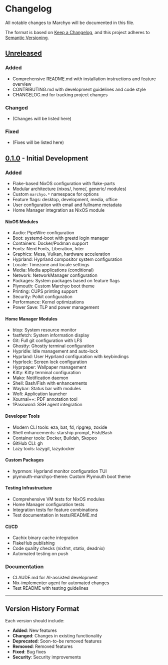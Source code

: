 # Changelog

All notable changes to Marchyo will be documented in this file.

The format is based on [Keep a Changelog](https://keepachangelog.com/en/1.0.0/),
and this project adheres to [Semantic Versioning](https://semver.org/spec/v2.0.0.html).

## [Unreleased]

### Added
- Comprehensive README.md with installation instructions and feature overview
- CONTRIBUTING.md with development guidelines and code style
- CHANGELOG.md for tracking project changes

### Changed
- (Changes will be listed here)

### Fixed
- (Fixes will be listed here)

## [0.1.0] - Initial Development

### Added
- Flake-based NixOS configuration with flake-parts
- Modular architecture (nixos/, home/, generic/ modules)
- Custom `marchyo.*` namespace for options
- Feature flags: desktop, development, media, office
- User configuration with email and fullname metadata
- Home Manager integration as NixOS module

#### NixOS Modules
- Audio: PipeWire configuration
- Boot: systemd-boot with greetd login manager
- Containers: Docker/Podman support
- Fonts: Nerd Fonts, Liberation, Inter
- Graphics: Mesa, Vulkan, hardware acceleration
- Hyprland: Hyprland compositor system configuration
- Locale: Timezone and locale settings
- Media: Media applications (conditional)
- Network: NetworkManager configuration
- Packages: System packages based on feature flags
- Plymouth: Custom Marchyo boot theme
- Printing: CUPS printing support
- Security: Polkit configuration
- Performance: Kernel optimizations
- Power Save: TLP and power management

#### Home Manager Modules
- btop: System resource monitor
- fastfetch: System information display
- Git: Full git configuration with LFS
- Ghostty: Ghostty terminal configuration
- Hypridle: Idle management and auto-lock
- Hyprland: User Hyprland configuration with keybindings
- Hyprlock: Screen lock configuration
- Hyprpaper: Wallpaper management
- Kitty: Kitty terminal configuration
- Mako: Notification daemon
- Shell: Bash/Fish with enhancements
- Waybar: Status bar with modules
- Wofi: Application launcher
- Xournal++: PDF annotation tool
- 1Password: SSH agent integration

#### Developer Tools
- Modern CLI tools: eza, bat, fd, ripgrep, zoxide
- Shell enhancements: starship prompt, Fish/Bash
- Container tools: Docker, Buildah, Skopeo
- GitHub CLI: gh
- Lazy tools: lazygit, lazydocker

#### Custom Packages
- hyprmon: Hyprland monitor configuration TUI
- plymouth-marchyo-theme: Custom Plymouth boot theme

#### Testing Infrastructure
- Comprehensive VM tests for NixOS modules
- Home Manager configuration tests
- Integration tests for feature combinations
- Test documentation in tests/README.md

#### CI/CD
- Cachix binary cache integration
- FlakeHub publishing
- Code quality checks (nixfmt, statix, deadnix)
- Automated testing on push

### Documentation
- CLAUDE.md for AI-assisted development
- Nix-implementer agent for automated changes
- Test README with testing guidelines

---

## Version History Format

Each version should include:
- **Added**: New features
- **Changed**: Changes in existing functionality
- **Deprecated**: Soon-to-be removed features
- **Removed**: Removed features
- **Fixed**: Bug fixes
- **Security**: Security improvements

[Unreleased]: https://github.com/Jylhis/marchyo/compare/v0.1.0...HEAD
[0.1.0]: https://github.com/Jylhis/marchyo/releases/tag/v0.1.0
